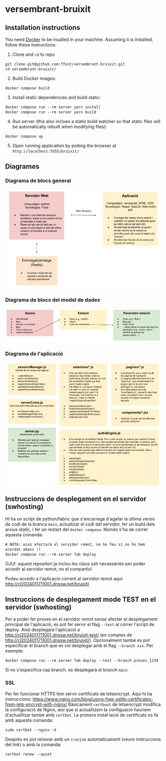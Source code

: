# versembrant-bruixit

## Installation instructions

You need [Docker](https://www.docker.com/products/docker-desktop/) to be insalled in your machine. Assuming it is installed, follow these instructions:

1. Clone and `cd` to repo

```
git clone git@github.com:ffont/versembrant-bruixit.git
cd versembrant-bruixit/
```

2. Build Docker images:

```
docker compose build
```

3. Install static dependencies and build static:

```
docker compose run --rm server yarn install
docker compose run --rm server yarn build
```

4. Run server (this also inclues a static build watcher so that static files will be automatically rebuilt when modifying files):

```
docker compose up
```

5. Open running application by poiting the browser at `http://localhost:5555/bruixit/`

## Diagrames

### Diagrama de blocs general

![alt text](_docs/Diagrama_de_blocs_general.png)

### Diagrama de blocs del model de dades

![alt text](_docs/Diagrama_de_blocs_model.png)

### Diagrama de l'aplicació

![alt text](_docs/Diagrama_aplicacio.png)

## Instruccions de desplegament en el servidor (swhosting)

Hi ha un script de python/fabric que s'encarrega d'agafar la última versio de codi de la branca `main`, actualizar el codi del servidor, fer un build dels arxius static, i fer un restart del `docker compose`. Només s'ha de córrer aquesta comanda:

```
# NOTA: això afectarà al servidor remot, no ho feu si no ho hem acordat abans :)
docker compose run --rm server fab deploy
```

OJU!: aquest repositori ja inclou les claus ssh necessàries per poder accedir al servidor remot, no el compartiu!

Podeu accedir a l'aplicació corrent al servidor remot aquí: http://cl2024011711001.dnssw.net/bruixit/

## Instruccions de desplegament mode TEST en el servidor (swhosting)

Per a poder fer proves en el servidor remot sense afectar el desplegament principal de l'aplicació, es pot fer servir el flag `--test` al córrer l'script de deploy. Això desplegarà l'aplicació a http://cl2024011711001.dnssw.net/bruixit-test/ (en comptes de http://cl2024011711001.dnssw.net/bruixit/). Opcionalment també es pot especificar el branch que es vol desplegar amb el flag `--branch xxx`. Per exemple:

```
docker compose run --rm server fab deploy --test --branch proves_1234
```

Si no s'especifica cap branch, es desplegarà el branch `main`.

### SSL

Per fer funcionar HTTPS fem servir certificats de letsencrypt. Aquí hi ha instruccions: https://www.nginx.com/blog/using-free-ssltls-certificates-from-lets-encrypt-with-nginx/
Bàsicament `certboot` de letsencrypt modifica la configuració de Nginx, així que si actualitzem la configuació hauriem d'actualitzar també amb `certbot`. La primera instal·lació de certificats es fa amb aquesta comanda:

```
sudo certbot --nginx -d
```

Després es pot renovar amb un `cronjob` automaticament (veure instruccions del link) o amb la comanda:

```
certbot renew --quiet
```
